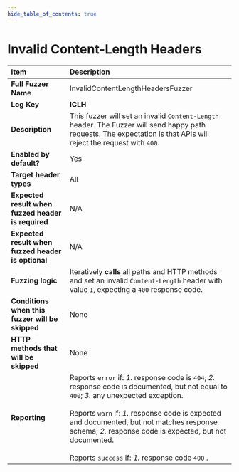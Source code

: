 ```yaml
--- 
hide_table_of_contents: true
---
```


# Invalid Content-Length Headers

| Item                                               | Description                                                                                                                                                                                                                                                                                                                                                             |
|:---------------------------------------------------|:------------------------------------------------------------------------------------------------------------------------------------------------------------------------------------------------------------------------------------------------------------------------------------------------------------------------------------------------------------------------|
| **Full Fuzzer Name**                               | InvalidContentLengthHeadersFuzzer                                                                                                                                                                                                                                                                                                                                       |
| **Log Key**                                        | **ICLH**                                                                                                                                                                                                                                                                                                                                                                |
| **Description**                                    | This fuzzer will set an invalid `Content-Length` header. The Fuzzer will send happy path requests. The expectation is that APIs will reject the request with `400`.                                                                                                                                                                                                     |
| **Enabled by default?**                            | Yes                                                                                                                                                                                                                                                                                                                                                                     |
| **Target header types**                            | All                                                                                                                                                                                                                                                                                                                                                                     |
| **Expected result when fuzzed header is required** | N/A                                                                                                                                                                                                                                                                                                                                                                     |
| **Expected result when fuzzed header is optional** | N/A                                                                                                                                                                                                                                                                                                                                                                     |
| **Fuzzing logic**                                  | Iteratively **calls** all paths and HTTP methods and set an invalid `Content-Length` header with value `1`, expecting a `400` response code.                                                                                                                                                                                                                            |
| **Conditions when this fuzzer will be skipped**    | None                                                                                                                                                                                                                                                                                                                                                                    |
| **HTTP methods that will be skipped**              | None                                                                                                                                                                                                                                                                                                                                                                    |
| **Reporting**                                      | Reports `error` if: *1.* response code is `404`; *2.* response code is documented, but not equal to `400`; *3.* any unexpected exception. <br/><br/> Reports `warn` if: *1.* response code is expected and documented, but not matches response schema; *2.* response code is expected, but not documented. <br/><br/> Reports `success` if: *1.* response code `400` . | 
